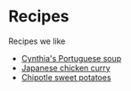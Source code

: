 # Recipes

Recipes we like

* [Cynthia's Portuguese soup](/cynthias-portugese-soup)
* [Japanese chicken curry](/japanese-chicken-curry)
* [Chipotle sweet potatoes](/chipotle-sweet-potatoes)

